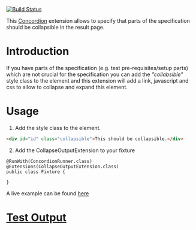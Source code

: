 [![Build Status](https://travis-ci.org/concordion/concordion-collapse-output-extension.svg?branch=master)](https://travis-ci.org/concordion/concordion-collapse-output-extension)

This [Concordion](http://www.concordion.org) extension allows to specify that parts of the specification should be collapsible in the result page.


# Introduction

If you have parts of the specification (e.g. test pre-requisites/setup parts) which are not crucial for the specification you can add the _"collabsible"_ style class to the element and this extension will add a link, javascript and css to allow to collapse and expand this element. 

# Usage

1. Add the style class to the element.
```html
<div id="id" class="collapsible">This should be collapsible.</div>
```
  
2. Add the CollapseOutputExtension to your fixture

```code
@RunWith(ConcordionRunner.class)
@Extensions(CollapseOutputExtension.class)
public class Fixture {

}
```

A live example can be found [here](http://concordion.github.io/concordion-collapse-output-extension/spec/spec/concordion/ext/collapse/usage/Usage.html)

# [Test Output](http://concordion.github.io/concordion-collapse-output-extension/spec/spec/concordion/ext/collapse/Collapse.html)
